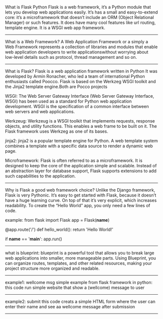 What is Flask Python
Flask is a web framework, it’s a Python module that lets you develop web applications easily. It’s has a small and easy-to-extend core: 
it’s a microframework that doesn’t include an ORM (Object Relational Manager) or such features.
It does have many cool features like url routing, template engine. It is a WSGI web app framework.
_________________________________________________________________________________________________________________________________________
What is a Web Framework?
A Web Application Framework or a simply a Web Framework represents a collection of libraries and modules
that enable web application developers to write applicationswithout worrying about low-level details such as protocol, thread management
and so on.
________________________________________________________________________________________________________________________________________
What is Flask?
Flask is a web application framework written in Python
It was developed by Armin Ronacher, who led a team of international Python enthusiasts called Poocco.
Flask is based on the Werkzeg WSGI toolkit and the Jinja2 template engine.Both are Pocco projects

WSGI:
The Web Server Gateway Interface (Web Server Gateway Interface, WSGI) has been used as a standard for Python web application development. 
WSGI is the specification of a common interface between web servers and web applications.

Werkzeug:
Werkzeug is a WSGI toolkit that implements requests, response objects, and utility functions.
This enables a web frame to be built on it.
The Flask framework uses Werkzeg as one of its bases.

jinja2:
jinja2 is a popular template engine for Python.
A web template system combines a template with a specific data source to render a dynamic web page.

Microframework:
Flask is often referred to as a microframework. It is designed to keep the core of the application simple and scalable.
Instead of an abstraction layer for database support, Flask supports extensions to add such capabilities to the application.
________________________________________________________________________________________________________________________________________

Why is Flask a good web framework choice?
Unlike the Django framework, Flask is very Pythonic. It’s easy to get started with Flask, because it doesn’t have a huge learning curve.
On top of that it’s very explicit, which increases readability. To create the “Hello World” app, you only need a few lines of code.

example:
  from flask import Flask
  app = Flask(__name__)

  @app.route('/')
  def hello_world():
      return 'Hello World!'

  if __name__ == '__main__':
      app.run()
______________________________________________________________________________________________________________________________________________
what is blueprint:
blueprint is a powerful tool that allows you to break large web applications into smaller, more manageable parts.
Using Blueprint, you can organize routes, templates, and other related resources, making your project structure more organized and readable.
_______________________________________________________________________________________________________________________________________________
example1: wellcome msg
simple example from flask framework in python:
this code run simple website that show a (wellcome) message to user
_________________________________________________________________________________________________________________________________________________
example2: submit
this code creats a simple HTML form where the user can enter their name and see aa wellcome message 
after submission
__________________________________________________________________________________________________________________________________________________








